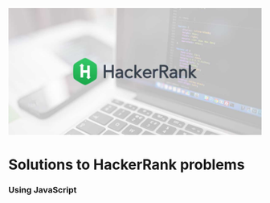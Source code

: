 <p align="center">
<img width="600" src="hackerrank-image.jpg" alt="HackerRank" />
</p>




# Solutions to HackerRank problems

### Using JavaScript

